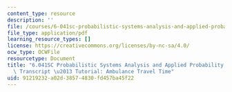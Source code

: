 ```yaml
---
content_type: resource
description: ''
file: /courses/6-041sc-probabilistic-systems-analysis-and-applied-probability-fall-2013/91219232a02d38574830fd457ba45f22_MIT6_041SCF13_No_25_Ch4_Ambulance_300k.pdf
file_type: application/pdf
learning_resource_types: []
license: https://creativecommons.org/licenses/by-nc-sa/4.0/
ocw_type: OCWFile
resourcetype: Document
title: "6.041SC Probabilistic Systems Analysis and Applied Probability, Fall 2013\
  \ Transcript \u2013 Tutorial: Ambulance Travel Time"
uid: 91219232-a02d-3857-4830-fd457ba45f22
---
```

